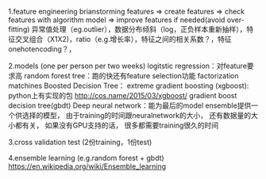 1.feature engineering
brianstorming features => create features => check features with algorithm model => improve features if needed(avoid over-fitting)
异常值处理（eg.outlier），数据分布倾斜（log，正负样本重新抽样），特征交叉组合（X1X2)，ratio（e.g.增长率），特征之间的相关系数？，特征onehotencoding？，

2.models (one per person per two weeks)
	logitstic regression：对feature要求高
	random forest tree：跑的快还有feature selection功能
	factorization matchines
	Boosted Decision Tree：
		extreme gradient boosting (xgboost): python上有实现的包  http://cos.name/2015/03/xgboost/
		gradient boost decision tree(gbdt)
	Deep neural network：能为最后的model ensemble提供一个供选择的模型， 由于training的时间跟neuralnetwork的大小， 还有数据量的大小都有关， 如果没有GPU支持的话， 很多都需要training很久的时间

3.cross validation test (2份training，1份test)

4.ensemble learning (e.g.random forest + gbdt)
https://en.wikipedia.org/wiki/Ensemble_learning

